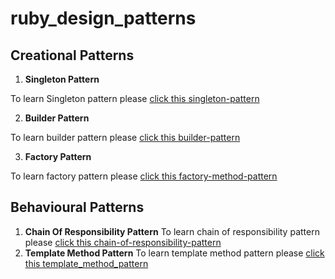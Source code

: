 # ruby_design_patterns

## Creational Patterns

1. **Singleton  Pattern**

To learn Singleton pattern please [click this singleton-pattern](/creational_patterns/singleton_pattern)

2. **Builder Pattern**

To learn builder pattern please [click this builder-pattern](/creational_patterns/builder_pattern)

3. **Factory Pattern**

To learn factory pattern please [click this factory-method-pattern](/creational_patterns/factory_method_pattern)

## Behavioural Patterns

1. **Chain Of Responsibility Pattern** 
To learn chain of responsibility pattern please [click this chain-of-responsibility-pattern](/behavioural_patterns/chain-of-responsibility-pattern)
2. **Template Method Pattern** 
To learn template method pattern please [click this template_method_pattern](/behavioural_patterns/template_method_pattern)
